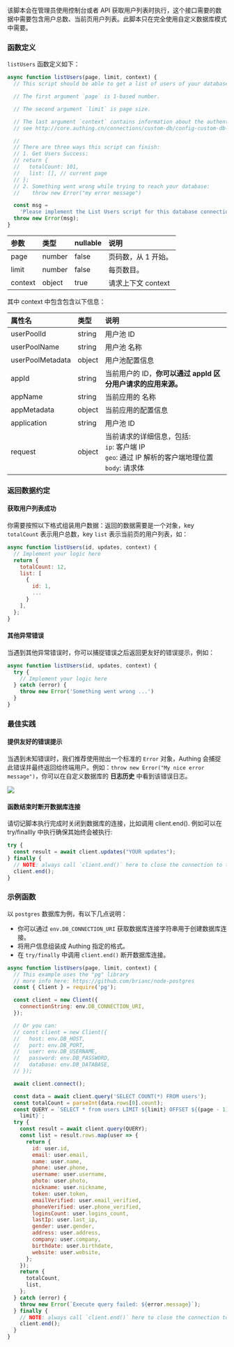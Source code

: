 该脚本会在管理员使用控制台或者 API 获取用户列表时执行，这个接口需要的数据中需要包含用户总数、当前页用户列表。此脚本只在完全使用自定义数据库模式中需要。

### 函数定义

`listUsers` 函数定义如下：

```javascript
async function listUsers(page, limit, context) {
  // This script should be able to get a list of users of your database.

  // The first argument `page` is 1-based number.

  // The second argument `limit` is page size.

  // The last argument `context` contains information about the authentication context.
  // see http://core.authing.cn/connections/custom-db/config-custom-db-connection.html for more information.

  //
  // There are three ways this script can finish:
  // 1. Get Users Success:
  // return {
  //   totalCount: 101,
  //   list: [], // current page
  // };
  // 2. Something went wrong while trying to reach your database:
  //    throw new Error("my error message")

  const msg =
    'Please implement the List Users script for this database connection';
  throw new Error(msg);
}
```

| 参数    | 类型   | nullable | 说明                |
| :------ | :----- | :------- | :------------------ |
| page    | number | false    | 页码数，从 1 开始。 |
| limit   | number | false    | 每页数目。          |
| context | object | true     | 请求上下文 context  |


其中 context 中包含包含以下信息：

| 属性名           | 类型   | 说明                                                                                                        |
| :--------------- | :----- | :---------------------------------------------------------------------------------------------------------- |
| userPoolId       | string | 用户池 ID                                                                                                   |
| userPoolName     | string | 用户池 名称                                                                                                 |
| userPoolMetadata | object | 用户池配置信息                                                                                              |
| appId            | string | 当前用户的 ID，**你可以通过 appId 区分用户请求的应用来源。**                                                |
| appName          | string | 当前应用的 名称                                                                                             |
| appMetadata      | object | 当前应用的配置信息                                                                                          |
| application      | string | 用户池 ID                                                                                                   |
| request          | object | 当前请求的详细信息，包括: <br> `ip`: 客户端 IP <br> `geo`: 通过 IP 解析的客户端地理位置 <br> `body`: 请求体 |

### 返回数据约定

#### 获取用户列表成功

你需要按照以下格式组装用户数据：返回的数据需要是一个对象，key `totalCount` 表示用户总数，key `list` 表示当前页的用户列表，如：

```javascript
async function listUsers(id, updates, context) {
  // Implement your logic here
  return {
    totalCount: 12,
    list: [
      {
        id: 1,
        ...
      }
    ],
  };
}
```

#### 其他异常错误

当遇到其他异常错误时，你可以捕捉错误之后返回更友好的错误提示，例如：

```javascript
async function listUsers(id, updates, context) {
  try {
    // Implement your logic here
  } catch (error) {
    throw new Error('Something went wrong ...')
  }
}
```

### 最佳实践

#### 提供友好的错误提示

当遇到未知错误时，我们推荐使用抛出一个标准的 `Error` 对象，Authing 会捕捉此错误并最终返回给终端用户。例如：`throw new Error("My nice error message")`，你可以在自定义数据库的 **日志历史** 中看到该错误日志。

![](https://cdn.authing.cn/img/20210111163154.png)

#### 函数结束时断开数据库连接

请切记脚本执行完成时关闭到数据库的连接，比如调用 client.end(). 例如可以在 try/finallly 中执行确保其始终会被执行:

```javascript
try {
  const result = await client.updates("YOUR updates");
} finally {
  // NOTE: always call `client.end()` here to close the connection to the database
  client.end();
}
```

### 示例函数

以 `postgres` 数据库为例，有以下几点说明：

- 你可以通过 `env.DB_CONNECTION_URI` 获取数据库连接字符串用于创建数据库连接。
- 将用户信息组装成 Authing 指定的格式。
- 在 `try/finally` 中调用 `client.end()` 断开数据库连接。

```javascript
async function listUsers(page, limit, context) {
  // This example uses the "pg" library
  // more info here: https://github.com/brianc/node-postgres
  const { Client } = require('pg');

  const client = new Client({
    connectionString: env.DB_CONNECTION_URI,
  });

  // Or you can:
  // const client = new Client({
  //   host: env.DB_HOST,
  //   port: env.DB_PORT,
  //   user: env.DB_USERNAME,
  //   password: env.DB_PASSWORD,
  //   database: env.DB_DATABASE,
  // });

  await client.connect();

  const data = await client.query('SELECT COUNT(*) FROM users');
  const totalCount = parseInt(data.rows[0].count);
  const QUERY = `SELECT * from users LIMIT ${limit} OFFSET ${(page - 1) *
    limit}`;
  try {
    const result = await client.query(QUERY);
    const list = result.rows.map(user => {
      return {
        id: user.id,
        email: user.email,
        name: user.name,
        phone: user.phone,
        username: user.username,
        photo: user.photo,
        nickname: user.nickname,
        token: user.token,
        emailVerified: user.email_verified,
        phoneVerified: user.phone_verified,
        loginsCount: user.logins_count,
        lastIp: user.last_ip,
        gender: user.gender,
        address: user.address,
        company: user.company,
        birthdate: user.birthdate,
        website: user.website,
      };
    });
    return {
      totalCount,
      list,
    };
  } catch (error) {
    throw new Error(`Execute query failed: ${error.message}`);
  } finally {
    // NOTE: always call `client.end()` here to close the connection to the database
    client.end();
  }
}

```